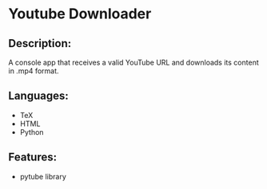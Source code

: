 # Youtube Downloader
 
 ## Description:
 A console app that receives a valid YouTube URL and downloads its content in .mp4 format.
 
 ## Languages:
 - TeX
 - HTML
 - Python

 ## Features:
 - pytube library
